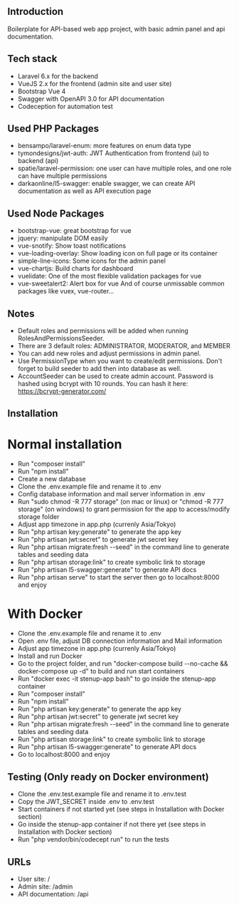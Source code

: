 ## Introduction
Boilerplate for API-based web app project, with basic admin panel and api documentation.

## Tech stack
- Laravel 6.x for the backend
- VueJS 2.x for the frontend (admin site and user site)
- Bootstrap Vue 4
- Swagger with OpenAPI 3.0 for API documentation
- Codeception for automation test

## Used PHP Packages
- bensampo/laravel-enum: more features on enum data type
- tymondesigns/jwt-auth: JWT Authentication from frontend (ui) to backend (api)
- spatie/laravel-permission: one user can have multiple roles, and one role can have multiple permissions
- darkaonline/l5-swagger: enable swagger, we can create API documentation as well as API execution page

## Used Node Packages
- bootstrap-vue: great bootstrap for vue
- jquery: manipulate DOM easily
- vue-snotify: Show toast notifications
- vue-loading-overlay: Show loading icon on full page or its container
- simple-line-icons: Some icons for the admin panel
- vue-chartjs: Build charts for dashboard
- vuelidate: One of the most flexible validation packages for vue
- vue-sweetalert2: Alert box for vue
And of course unmissable common packages like vuex, vue-router...

## Notes
- Default roles and permissions will be added when running RolesAndPermissionsSeeder.
- There are 3 default roles: ADMINISTRATOR, MODERATOR, and MEMBER
- You can add new roles and adjust permissions in admin panel.
- Use PermissionType when you want to create/edit permissions. Don't forget to build seeder to add then into database as well.
- AccountSeeder can be used to create admin account. Password is hashed using bcrypt with 10 rounds. You can hash it here: https://bcrypt-generator.com/

## Installation
# Normal installation
- Run "composer install"
- Run "npm install"
- Create a new database
- Clone the .env.example file and rename it to .env
- Config database information and mail server information in .env
- Run "sudo chmod -R 777 storage" (on mac or linux) or "chmod -R 777 storage" (on windows) to grant permission for the app to access/modify storage folder
- Adjust app timezone in app.php (currenly Asia/Tokyo)
- Run "php artisan key:generate" to generate the app key
- Run "php artisan jwt:secret" to generate jwt secret key
- Run "php artisan migrate:fresh --seed" in the command line to generate tables and seeding data
- Run "php artisan storage:link" to create symbolic link to storage
- Run "php artisan l5-swagger:generate" to generate API docs
- Run "php artisan serve" to start the server then go to localhost:8000 and enjoy
# With Docker
- Clone the .env.example file and rename it to .env
- Open .env file, adjust DB connection information and Mail information
- Adjust app timezone in app.php (currenly Asia/Tokyo)
- Install and run Docker
- Go to the project folder, and run "docker-compose build --no-cache && docker-compose up -d" to build and run start containers
- Run "docker exec -it stenup-app bash" to go inside the stenup-app container
- Run "composer install"
- Run "npm install"
- Run "php artisan key:generate" to generate the app key
- Run "php artisan jwt:secret" to generate jwt secret key
- Run "php artisan migrate:fresh --seed" in the command line to generate tables and seeding data
- Run "php artisan storage:link" to create symbolic link to storage
- Run "php artisan l5-swagger:generate" to generate API docs
- Go to localhost:8000 and enjoy

## Testing (Only ready on Docker environment)
- Clone the .env.test.example file and rename it to .env.test
- Copy the JWT_SECRET inside .env to .env.test
- Start containers if not started yet (see steps in Installation with Docker section)
- Go inside the stenup-app container if not there yet (see steps in Installation with Docker section)
- Run "php vendor/bin/codecept run" to run the tests

## URLs
- User site: /
- Admin site: /admin
- API documentation: /api
